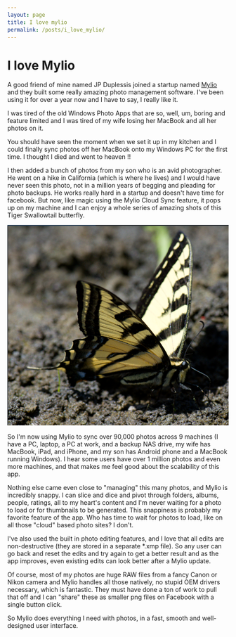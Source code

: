 ```yaml
---
layout: page
title: I love mylio
permalink: /posts/i_love_mylio/
---
```


# I love Mylio

A good friend of mine named JP Duplessis joined a startup named [Mylio](http://mylio.com/) and they built some really amazing photo management software.   I've been using it for over a year now and I have to say, I really like it.

I was tired of the old Windows Photo Apps that are so, well, um, boring and feature limited and I was tired of my wife losing her MacBook and all her photos on it.   

You should have seen the moment when we set it up in my kitchen and I could finally sync photos off her MacBook onto my Windows PC for the first time.  I thought I died and went to heaven !!

I then added a bunch of photos from my son who is an avid photographer.  He went on a hike in California (which is where he lives) and I would have never seen this photo, not in a million years of begging and pleading for photo backups.  He works really hard in a startup and doesn't have time for facebook.  But now, like magic using the Mylio Cloud Sync feature, it pops up on my machine and I can enjoy a whole series of amazing shots of this Tiger Swallowtail butterfly.  

![butterfly.png](butterfly.png)

So I'm now using Mylio to sync over 90,000 photos across 9 machines (I have a PC, laptop, a PC at work, and a backup NAS drive, my wife has MacBook, iPad, and iPhone, and my son has Android phone and a MacBook running Windows).  I hear some users have over 1 million photos and even more machines, and that makes me feel good about the scalability of this app.  

Nothing else came even close to "managing" this many photos, and Mylio is incredibly snappy.  I can slice and dice and pivot through folders, albums, people, ratings, all to my heart's content and I'm never waiting for a photo to load or for thumbnails to be generated.  This snappiness is probably my favorite feature of the app.  Who has time to wait for photos to load, like on all those "cloud" based photo sites?  I don't.  

I've also used the built in photo editing features, and I love that all edits are non-destructive (they are stored in a separate *.xmp file).  So any user can go back and reset the edits and try again to get a better result and as the app improves, even existing edits can look better after a Mylio update.

Of course, most of my photos are huge RAW files from a fancy Canon or Nikon camera and Mylio handles all those natively, no stupid OEM drivers necessary, which is fantastic.  They must have done a ton of work to pull that off and I can "share" these as smaller png files on Facebook with a single button click.

So Mylio does everything I need with photos, in a fast, smooth and well-designed user interface.
